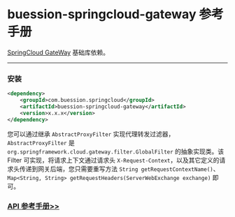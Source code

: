 # buession-springcloud-gateway 参考手册


[SpringCloud GateWay](https://spring.io/projects/spring-cloud-gateway) 基础库依赖。


---


### 安装

```xml
<dependency>
    <groupId>com.buession.springcloud</groupId>
    <artifactId>buession-springcloud-gateway</artifactId>
    <version>x.x.x</version>
</dependency>
```

您可以通过继承 `AbstractProxyFilter` 实现代理转发过滤器，`AbstractProxyFilter` 是 `org.springframework.cloud.gateway.filter.GlobalFilter` 的抽象实现类。该 Filter 可实现，将请求上下文通过请求头 `X-Request-Context`，以及其它定义的请求头传递到网关后端，您只需要重写方法 `String getRequestContextName()`、`Map<String, String> getRequestHeaders(ServerWebExchange exchange)` 即可。

### [API 参考手册>>](https://javadoc.io/static/com.buession.springcloud/buession-springcloud-gateway/2.0.1/)
